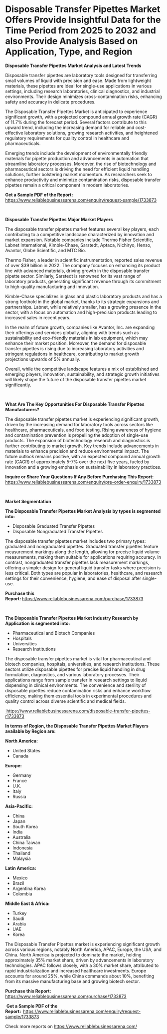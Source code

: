 <p><h1>Disposable Transfer Pipettes Market Offers Provide Insightful Data for the Time Period from 2025 to 2032 and also Provide Analysis Based on Application, Type, and Region</h1></p><p><strong>Disposable Transfer Pipettes Market Analysis and Latest Trends</strong></p>
<p><p>Disposable transfer pipettes are laboratory tools designed for transferring small volumes of liquid with precision and ease. Made from lightweight materials, these pipettes are ideal for single-use applications in various settings, including research laboratories, clinical diagnostics, and industrial environments. Their design minimizes cross-contamination risks, enhancing safety and accuracy in delicate procedures.</p><p>The Disposable Transfer Pipettes Market is anticipated to experience significant growth, with a projected compound annual growth rate (CAGR) of 11.7% during the forecast period. Several factors contribute to this upward trend, including the increasing demand for reliable and cost-effective laboratory solutions, growing research activities, and heightened regulatory requirements for quality control in healthcare and pharmaceuticals. </p><p>Emerging trends include the development of environmentally friendly materials for pipette production and advancements in automation that streamline laboratory processes. Moreover, the rise of biotechnology and pharmaceutical sectors is driving the need for efficient liquid handling solutions, further bolstering market momentum. As researchers seek to enhance productivity and minimize contamination risks, disposable transfer pipettes remain a critical component in modern laboratories.</p></p>
<p><strong>Get a Sample PDF of the Report:&nbsp;</strong> <a href="https://www.reliablebusinessarena.com/enquiry/request-sample/1733873?utm_campaign=2517&utm_medium=2&utm_source=Github&utm_content=ia&utm_term=04032025&utm_id=disposable-transfer-pipettes">https://www.reliablebusinessarena.com/enquiry/request-sample/1733873</a></p>
<p>&nbsp;</p>
<p><strong>Disposable Transfer Pipettes Major Market Players</strong></p>
<p><p>The disposable transfer pipettes market features several key players, each contributing to a competitive landscape characterized by innovation and market expansion. Notable companies include Thermo Fisher Scientific, Labnet International, Kimble-Chase, Sarstedt, Aptaca, Nichiryo, Henso, Avantor, Globe Scientific, and MTC Bio. </p><p>Thermo Fisher, a leader in scientific instrumentation, reported sales revenue of over $39 billion in 2022. The company focuses on enhancing its product line with advanced materials, driving growth in the disposable transfer pipette sector. Similarly, Sarstedt is renowned for its vast range of laboratory products, generating significant revenue through its commitment to high-quality manufacturing and innovation.</p><p>Kimble-Chase specializes in glass and plastic laboratory products and has a strong foothold in the global market, thanks to its strategic expansions and partnerships. Labnet, while relatively smaller, has a growing presence in the sector, with a focus on automation and high-precision products leading to increased sales in recent years.</p><p>In the realm of future growth, companies like Avantor, Inc. are expanding their offerings and services globally, aligning with trends such as sustainability and eco-friendly materials in lab equipment, which may enhance their market position. Moreover, the demand for disposable transfer pipettes is rising due to increasing laboratory activities and stringent regulations in healthcare, contributing to market growth projections upwards of 5% annually.</p><p>Overall, while the competitive landscape features a mix of established and emerging players, innovation, sustainability, and strategic growth initiatives will likely shape the future of the disposable transfer pipettes market significantly.</p></p>
<p>&nbsp;</p>
<p><strong>What Are The Key Opportunities For Disposable Transfer Pipettes Manufacturers?</strong></p>
<p><p>The disposable transfer pipettes market is experiencing significant growth, driven by the increasing demand for laboratory tools across sectors like healthcare, pharmaceuticals, and food testing. Rising awareness of hygiene and contamination prevention is propelling the adoption of single-use products. The expansion of biotechnology research and diagnostics is further contributing to market growth. Key trends include advancements in materials to enhance precision and reduce environmental impact. The future outlook remains positive, with an expected compound annual growth rate (CAGR) of approximately 5-7% over the next five years, fueled by innovation and a growing emphasis on sustainability in laboratory practices.</p></p>
<p><strong>Inquire or Share Your Questions If Any Before Purchasing This Report:</strong> <a href="https://www.reliablebusinessarena.com/enquiry/pre-order-enquiry/1733873?utm_campaign=2517&utm_medium=2&utm_source=Github&utm_content=ia&utm_term=04032025&utm_id=disposable-transfer-pipettes">https://www.reliablebusinessarena.com/enquiry/pre-order-enquiry/1733873</a></p>
<p>&nbsp;</p>
<p><strong>Market Segmentation</strong></p>
<p><strong>The Disposable Transfer Pipettes Market Analysis by types is segmented into:</strong></p>
<p><ul><li>Disposable Graduated Transfer Pipettes</li><li>Disposable Nongraduated Transfer Pipettes</li></ul></p>
<p><p>The disposable transfer pipettes market includes two primary types: graduated and nongraduated pipettes. Graduated transfer pipettes feature measurement markings along the length, allowing for precise liquid volume measurements, making them suitable for applications requiring accuracy. In contrast, nongraduated transfer pipettes lack measurement markings, offering a simpler design for general liquid transfer tasks where precision is less critical. Both types are popular in laboratories, healthcare, and research settings for their convenience, hygiene, and ease of disposal after single-use.</p></p>
<p><strong>Purchase this Report:&nbsp;</strong><a href="https://www.reliablebusinessarena.com/purchase/1733873?utm_campaign=2517&utm_medium=2&utm_source=Github&utm_content=ia&utm_term=04032025&utm_id=disposable-transfer-pipettes">https://www.reliablebusinessarena.com/purchase/1733873</a></p>
<p>&nbsp;</p>
<p><strong>The Disposable Transfer Pipettes Market Industry Research by Application is segmented into:</strong></p>
<p><ul><li>Pharmaceutical and Biotech Companies</li><li>Hospitals</li><li>Universities</li><li>Research Institutions</li></ul></p>
<p><p>The disposable transfer pipettes market is vital for pharmaceutical and biotech companies, hospitals, universities, and research institutions. These sectors utilize disposable pipettes for precise liquid handling in drug formulation, diagnostics, and various laboratory processes. Their applications range from sample transfer in research settings to liquid dispensing in clinical environments. The convenience and sterility of disposable pipettes reduce contamination risks and enhance workflow efficiency, making them essential tools in experimental procedures and quality control across diverse scientific and medical fields.</p></p>
<p><a href="https://www.reliablebusinessarena.com/disposable-transfer-pipettes-r1733873?utm_campaign=2517&utm_medium=2&utm_source=Github&utm_content=ia&utm_term=04032025&utm_id=disposable-transfer-pipettes">&nbsp;https://www.reliablebusinessarena.com/disposable-transfer-pipettes-r1733873</a></p>
<p><strong>In terms of Region, the Disposable Transfer Pipettes Market Players available by Region are:</strong></p>
<p>
    <p> <strong> North America: </strong>
        <ul>
            <li>United States</li>
            <li>Canada</li>
        </ul>
        </p> 
    <p> <strong> Europe: </strong>
        <ul>
            <li>Germany</li>
            <li>France</li>
            <li>U.K.</li>
            <li>Italy</li>
            <li>Russia</li>
        </ul>
        </p> 
    <p> <strong> Asia-Pacific: </strong>
        <ul>
            <li>China</li>
            <li>Japan</li>
            <li>South Korea</li>
            <li>India</li>
            <li>Australia</li>
            <li>China Taiwan</li>
            <li>Indonesia</li>
            <li>Thailand</li>
            <li>Malaysia</li>
        </ul>
        </p> 
    <p> <strong> Latin America: </strong>
        <ul>
            <li>Mexico</li>
            <li>Brazil</li>
            <li>Argentina Korea</li>
            <li>Colombia</li>
        </ul>
        </p> 
    <p> <strong> Middle East & Africa: </strong>
        <ul>
            <li>Turkey</li>
            <li>Saudi</li>
            <li>Arabia</li>
            <li>UAE</li>
            <li>Korea</li>
        </ul>
    </p>
    </p>
<p><p>The Disposable Transfer Pipettes market is experiencing significant growth across various regions, notably North America, APAC, Europe, the USA, and China. North America is projected to dominate the market, holding approximately 35% market share, driven by advancements in laboratory technologies. APAC follows closely, with a 30% market share, attributed to rapid industrialization and increased healthcare investments. Europe accounts for around 25%, while China commands about 10%, benefiting from its massive manufacturing base and growing biotech sector.</p></p>
<p><strong>Purchase this Report: </strong><a href="https://www.reliablebusinessarena.com/purchase/1733873?utm_campaign=2517&utm_medium=2&utm_source=Github&utm_content=ia&utm_term=04032025&utm_id=disposable-transfer-pipettes">https://www.reliablebusinessarena.com/purchase/1733873</a></p>
<p>&nbsp;<strong>Get a Sample PDF of the Report:&nbsp;&nbsp;</strong><a href="https://www.reliablebusinessarena.com/enquiry/request-sample/1733873?utm_campaign=2517&utm_medium=2&utm_source=Github&utm_content=ia&utm_term=04032025&utm_id=disposable-transfer-pipettes">https://www.reliablebusinessarena.com/enquiry/request-sample/1733873</a></p>
<p><strong></strong></p>
<p>Check more reports on <a href="https://www.reliablebusinessarena.com/?utm_campaign=2517&utm_medium=2&utm_source=Github&utm_content=ia&utm_term=04032025&utm_id=disposable-transfer-pipettes">https://www.reliablebusinessarena.com/</a></p>